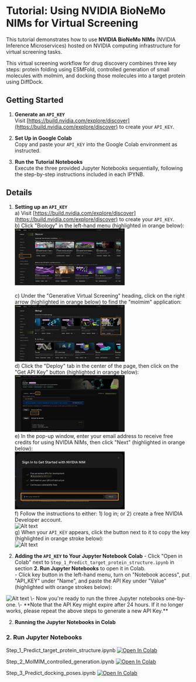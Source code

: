 # Tutorial: Using NVIDIA BioNeMo NIMs for Virtual Screening

This tutorial demonstrates how to use **NVIDIA BioNeMo NIMs** (NVIDIA Inference Microservices) hosted on NVIDIA computing infrastructure for virtual screening tasks.

This virtual screening workflow for drug discovery combines three key steps: protein folding using ESMFold, controlled generation of small molecules with molmim, and docking those molecules into a target protein using DiffDock.

## Getting Started

1) **Generate an `API_KEY`** <BR>
   Visit [https://build.nvidia.com/explore/discover](https://build.nvidia.com/explore/discover) to create your `API_KEY`.

2) **Set Up in Google Colab** <BR>
   Copy and paste your `API_KEY` into the Google Colab environment as instructed.

3) **Run the Tutorial Notebooks** <BR>
   Execute the three provided Jupyter Notebooks sequentially, following the step-by-step instructions included in each IPYNB.

## Details

1) **Setting up an `API_KEY`** <BR>
a) Visit [https://build.nvidia.com/explore/discover](https://build.nvidia.com/explore/discover) to create your `API_KEY`.<BR>
b) Click "Biology" in the left-hand menu (highlighted in orange below): <BR>
<img src="assets/01_Build_DiscoverySection.png" alt="Alt text" width="300"> <BR>   
c) Under the "Generative Virtual Screening" heading, click on the right arrow (highlighted in orange below) to find the "molmim" application: <BR>
<img src="assets/03_GenerativeVirtualScreen.png" alt="Alt text" width="300"> <BR>
d) Click the "Deploy" tab in the center of the page, then click on the "Get API Key" button (highlighted in orange below): <BR> 
<img src="assets/04_MolMIM.png" alt="Alt text" width="300"> <BR>
e) In the pop-up window, enter your email address to receive free credits for using NVIDIA NIMs, then click "Next" (highlighted in orange below): <BR>
<img src="assets/05_SignIn_NV_NIM.png" alt="Alt text" width="300"> <BR>
f) Follow the instructions to either: 1) log in; or 2) create a free NVIDIA Developer account. <BR>
<img src="assets/gen_API_key.png" alt="Alt text" width="300"> <BR>
g) When your `API_KEY` appears, click the button next to it to copy the key (highlighted in orange stroke below): <BR> 
<img src="images/copy_key.png" alt="Alt text" width="200"> <BR>

2) **Adding the `API_KEY` to Your Jupyter Notebook Colab**
\- Click "Open in Colab" next to `Step_1_Predict_target_protein_structure.ipynb` in section **2. Run Jupyter Notebooks** to open it in Colab.  
\- Click key button in the left-hand menu, turn on "Notebook access", put "API_KEY" under "Name", and paste the API Key under "Value" (highlighted with orange strokes below):    
<img src="images/colab_copy.png" alt="Alt text" width="300">  
\- Now you're ready to run the three Jupyter notebooks one-by-one.  
\- **Note that the API Key might expire after 24 hours. If it no longer works, please repeat the above steps to generate a new API Key.**

2) **Running the Jupyter Notebooks in Colab**
### 2. Run Jupyter Notebooks
Step_1_Predict_target_protein_structure.ipynb [![Open In Colab](https://colab.research.google.com/assets/colab-badge.svg)](https://colab.research.google.com/github/hw-ju/bionemo_nim/blob/main/Step_1_Predict_target_protein_structure.ipynb)

Step_2_MolMIM_controlled_generation.ipynb [![Open In Colab](https://colab.research.google.com/assets/colab-badge.svg)](https://colab.research.google.com/github/hw-ju/bionemo_nim/blob/main/Step_2_MolMIM_controlled_generation.ipynb)

Step_3_Predict_docking_poses.ipynb [![Open In Colab](https://colab.research.google.com/assets/colab-badge.svg)](https://colab.research.google.com/github/hw-ju/bionemo_nim/blob/main/Step_3_Predict_docking_poses.ipynb)
